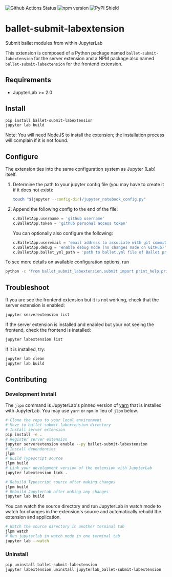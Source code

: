 ![Github Actions Status](https://github.com/HDI-Project/ballet-submit-labextension/workflows/Build/badge.svg)
![npm version](https://img.shields.io/npm/v/ballet-submit-labextension)
![PyPI Shield](https://img.shields.io/pypi/v/ballet-submit-labextension.svg)

# ballet-submit-labextension

Submit ballet modules from within JupyterLab

This extension is composed of a Python package named `ballet-submit-labextension`
for the server extension and a NPM package also named `ballet-submit-labextension`
for the frontend extension.

## Requirements

- JupyterLab >= 2.0

## Install

```bash
pip install ballet-submit-labextension
jupyter lab build
```

Note: You will need NodeJS to install the extension; the installation process
will complain if it is not found.

## Configure

The extension ties into the same configuration system as Jupyter [Lab] itself.

1. Determine the path to your jupyter config file (you may have to create it 
if it does not exist):

    ```bash
    touch "$(jupyter --config-dir)/jupyter_notebook_config.py"
    ```

2. Append the following config to the end of the file:

    ```python
    c.BalletApp.username = 'github username'
    c.BalletApp.token = 'github personal access token'
    ```
    
    You can optionally also configure the following:
    
    ```python
    c.BalletApp.useremail = 'email address to associate with git commit messages'
    c.BalletApp.debug = 'enable debug mode (no changes made on GitHub)'
    c.BalletApp.ballet_yml_path = 'path to ballet.yml file of Ballet project (if Lab is not run from project directory)'
    ```
    
To see more details on available configuration options, run

```bash
python -c 'from ballet_submit_labextension.submit import print_help;print_help()'
```

## Troubleshoot

If you are see the frontend extension but it is not working, check
that the server extension is enabled:

```bash
jupyter serverextension list
```

If the server extension is installed and enabled but your not seeing
the frontend, check the frontend is installed:

```bash
jupyter labextension list
```

If it is installed, try:

```bash
jupyter lab clean
jupyter lab build
```

## Contributing

### Development Install

The `jlpm` command is JupyterLab's pinned version of
[yarn](https://yarnpkg.com/) that is installed with JupyterLab. You may use
`yarn` or `npm` in lieu of `jlpm` below.

```bash
# Clone the repo to your local environment
# Move to ballet-submit-labextension directory
# Install server extension
pip install -e .
# Register server extension
jupyter serverextension enable --py ballet-submit-labextension
# Install dependencies
jlpm
# Build Typescript source
jlpm build
# Link your development version of the extension with JupyterLab
jupyter labextension link .

# Rebuild Typescript source after making changes
jlpm build
# Rebuild JupyterLab after making any changes
jupyter lab build
```

You can watch the source directory and run JupyterLab in watch mode to watch for changes in the extension's source and automatically rebuild the extension and application.

```bash
# Watch the source directory in another terminal tab
jlpm watch
# Run jupyterlab in watch mode in one terminal tab
jupyter lab --watch
```

### Uninstall

```bash
pip uninstall ballet-submit-labextension
jupyter labextension uninstall jupyterlab_ballet-submit-labextension
```
